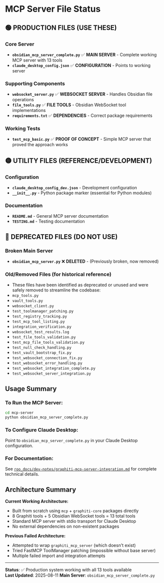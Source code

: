 # MCP Server File Status

## 🟢 PRODUCTION FILES (USE THESE)

### Core Server
- **`obsidian_mcp_server_complete.py`** ✅ **MAIN SERVER** - Complete working MCP server with 13 tools
- **`claude_desktop_config.json`** ✅ **CONFIGURATION** - Points to working server

### Supporting Components  
- **`websocket_server.py`** ✅ **WEBSOCKET SERVER** - Handles Obsidian file operations
- **`file_tools.py`** ✅ **FILE TOOLS** - Obsidian WebSocket tool implementations
- **`requirements.txt`** ✅ **DEPENDENCIES** - Correct package requirements

### Working Tests
- **`test_mcp_basic.py`** ✅ **PROOF OF CONCEPT** - Simple MCP server that proved the approach works

## 🟡 UTILITY FILES (REFERENCE/DEVELOPMENT)

### Configuration
- **`claude_desktop_config_dev.json`** - Development configuration
- **`__init__.py`** - Python package marker (essential for Python modules)

### Documentation
- **`README.md`** - General MCP server documentation
- **`TESTING.md`** - Testing documentation

## 🔴 DEPRECATED FILES (DO NOT USE)

### Broken Main Server
- **`obsidian_mcp_server.py`** ❌ **DELETED** - (Previously broken, now removed)

### Old/Removed Files (for historical reference)
- These files have been identified as deprecated or unused and were safely removed to streamline the codebase:
- `mcp_tools.py`
- `vault_tools.py`
- `websocket_client.py`
- `test_toolmanager_patching.py`
- `test_registry_tracking.py`
- `test_mcp_tool_listing.py`
- `integration_verification.py`
- `websocket_test_results.log`
- `test_file_tools_validation.py`
- `test_mcp_file_tools_validation.py`
- `test_null_check_handling.py`
- `test_vault_bootstrap_fix.py`
- `test_websocket_connection_fix.py`
- `test_websocket_error_handling.py`
- `test_websocket_integration_complete.py`
- `test_websocket_server_integration.py`

## Usage Summary

### To Run the MCP Server:
```bash
cd mcp-server
python obsidian_mcp_server_complete.py
```

### To Configure Claude Desktop:
Point to `obsidian_mcp_server_complete.py` in your Claude Desktop configuration.

### For Documentation:
See [`roo_docs/dev-notes/graphiti-mcp-server-integration.md`](../roo_docs/dev-notes/graphiti-mcp-server-integration.md) for complete technical details.

## Architecture Summary

**Current Working Architecture:**
- Built from scratch using `mcp` + `graphiti-core` packages directly  
- 8 Graphiti tools + 5 Obsidian WebSocket tools = 13 total tools
- Standard MCP server with stdio transport for Claude Desktop
- No external dependencies on non-existent packages

**Previous Failed Architecture:**
- Attempted to wrap `graphiti_mcp_server` (which doesn't exist)
- Tried FastMCP ToolManager patching (impossible without base server)
- Multiple failed import and integration attempts

---

**Status**: ✅ Production system working with all 13 tools available  
**Last Updated**: 2025-08-11
**Main Server**: `obsidian_mcp_server_complete.py`